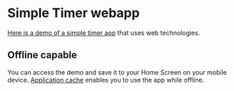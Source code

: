 # Simple Timer webapp

[Here is a demo of a simple timer app](https://iamfrank.github.io/timer-webapp/dist) that uses web technologies.

## Offline capable

You can access the demo and save it to your Home Screen on your mobile device. [Application cache](https://www.w3schools.com/html/html5_app_cache.asp) enables you to use the app while offline.
